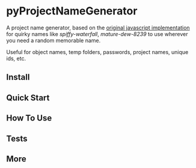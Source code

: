 # pyProjectNameGenerator

A project name generator, based on the
[original javascript implementation](https://github.com/aceakash/project-name-generator)
for quirky names like *spiffy-waterfall*, *mature-dew-8239* to use wherever you
need a random memorable name.

Useful for object names, temp folders, passwords, project names, unique ids, etc.


## Install

## Quick Start

## How To Use

## Tests

## More
